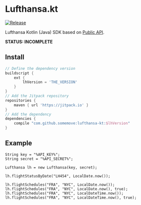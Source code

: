 # Lufthansa.kt

[![Release](https://jitpack.io/v/somemove/lufthansa-kt.svg?style=flat-square)](https://jitpack.io/#somemove/lufthansa-kt)

Lufthansa Kotlin (Java) SDK based on [Public API](https://developer.lufthansa.com/docs).

**STATUS: INCOMPLETE**

## Install

```groovy
// Define the dependency version
buildscript {
	ext {
		lhVersion = 'THE_VERSION'
	}
}
// Add the Jitpack repository
repositories {
	maven { url 'https://jitpack.io' }
}
// Add the dependency
dependencies {
	compile "com.github.somemove:lufthansa-kt:$lhVersion"
}
```

## Example

```
String key = "%API_KEY%";
String secret = "%API_SECRET%";

Lufthansa lh = new Lufthansa(key, secret);

lh.flightStatusByDate("LH454", LocalDate.now());

lh.flightSchedules("FRA", "NYC", LocalDate.now());
lh.flightSchedules("FRA", "NYC", LocalDate.now(), true);
lh.flightSchedules("FRA", "NYC", LocalDateTime.now());
lh.flightSchedules("FRA", "NYC", LocalDateTime.now(), true);
```
